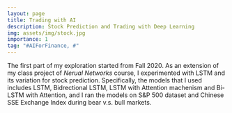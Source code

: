 ```yaml
---
layout: page
title: Trading with AI
description: Stock Prediction and Trading with Deep Learning
img: assets/img/stock.jpg
importance: 1
tag: "#AIForFinance, #"
---
```


<!-- I am in particular interested in Deep Learning algorithms for stock prediction and . -->

The first part of my exploration started from Fall 2020. As an extension of my class project of <i>Nerual Networks</i> course, I experimented with LSTM and its variation for stock prediction. Specifically, the models that I used includes LSTM, Bidrectional LSTM, LSTM with Attention machenism and Bi-LSTM with Attention, and I ran the models on S&P 500 dataset and Chinese SSE Exchange Index during bear v.s. bull markets.
